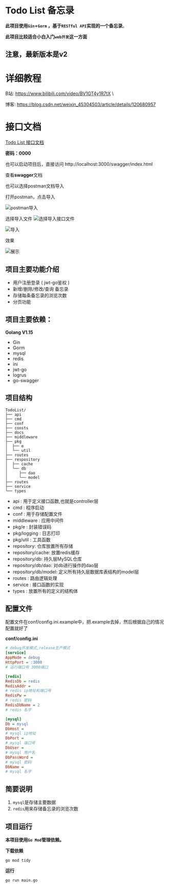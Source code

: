 # Todo List 备忘录

**此项目使用`Gin`+`Gorm` ，基于`RESTful API`实现的一个备忘录**。

**此项目比较适合小白入门`web开发`这一方面**

## 注意，最新版本是v2

# 详细教程

B站: https://www.bilibili.com/video/BV1GT4y1R7tX \

博客: https://blog.csdn.net/weixin_45304503/article/details/120680957

# 接口文档

[Todo List 接口文档](https://www.showdoc.cc/1510696761141710)

**密码：0000**

也可以启动项目后，直接访问 http://localhost:3000/swagger/index.html 

查看**swagger**文档

也可以选择postman文档导入

打开postman，点击导入

![postman导入](docs/1.点击import导入.png)

选择导入文件
![选择导入接口文件](docs/2.选择文件.png)

![导入](docs/3.导入.png)

效果

![展示](docs/4.效果.png)


## 项目主要功能介绍

- 用户注册登录 ( jwt-go鉴权 )
- 新增/删除/修改/查询 备忘录
- 存储每条备忘录的浏览次数
- 分页功能


## 项目主要依赖：

**Golang V1.15**

- Gin
- Gorm
- mysql
- redis
- ini
- jwt-go
- logrus
- go-swagger

## 项目结构

```shell
TodoList/
├── api
├── cmd
├── conf
├── consts
├── docs
├── middleware
├── pkg
│  ├── e
│  └── util
├── routes
├── respository
│  ├── cache
│  └── db
│     ├── dao
│     └── model
├── routes
├── service
└── types
```

- api : 用于定义接口函数,也就是controller层
- cmd : 程序启动
- conf : 用于存储配置文件
- middleware : 应用中间件
- pkg/e : 封装错误码
- pkg/logging : 日志打印
- pkg/util : 工具函数
- repository: 仓库放置所有存储
- repository/cache: 放置redis缓存
- repository/db: 持久层MySQL仓库
- repository/db/dao: 对db进行操作的dao层
- repository/db/model: 定义所有持久层数据库表结构的model层
- routes : 路由逻辑处理
- service : 接口函数的实现
- types : 放置所有的定义的结构体

## 配置文件
配置文件在conf/config.ini.example中，把.example去掉，然后根据自己的情况配置就好了

**conf/config.ini**
```ini
# debug开发模式,release生产模式
[service]
AppMode = debug
HttpPort = :3000
# 运行端口号 3000端口

[redis]
RedisDb = redis
RedisAddr = 
# redis ip地址和端口号
RedisPw = 
# redis 密码
RedisDbName = 2
# redis 名字

[mysql]
Db = mysql
DbHost =
# mysql ip地址
DbPort = 
# mysql 端口号
DbUser = 
# mysql 用户名
DbPassWord = 
# mysql 密码
DbName = 
# mysql 名字
```

## 简要说明
1. `mysql`是存储主要数据
2. `redis`用来存储备忘录的浏览次数

## 项目运行

**本项目使用`Go Mod`管理依赖。**

**下载依赖**

```shell
go mod tidy
```

**运行**

```shell
go run main.go
```


